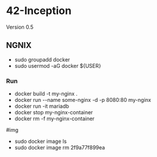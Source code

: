 # 42-Inception

Version 0.5

## NGNIX
- sudo groupadd docker
- sudo usermod -aG docker ${USER}
### Run 
- docker build -t my-nginx .
- docker run --name some-nginx -d -p 8080:80 my-nginx
- docker run -it mariadb
- docker stop my-nginx-container
- docker rm -f my-nginx-container


#img
- sudo docker image ls
- sudo  docker image rm 2f9a77f899ea
